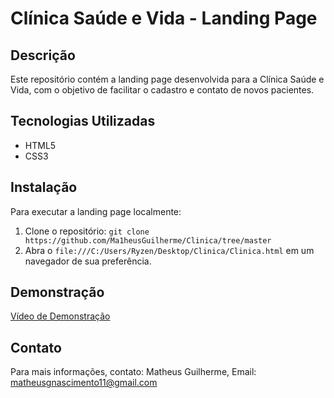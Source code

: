 # Clínica Saúde e Vida - Landing Page

## Descrição
Este repositório contém a landing page desenvolvida para a Clínica Saúde e Vida, com o objetivo de facilitar o cadastro e contato de novos pacientes.

## Tecnologias Utilizadas
- HTML5
- CSS3

## Instalação
Para executar a landing page localmente:
1. Clone o repositório: `git clone https://github.com/Ma1heusGuilherme/Clinica/tree/master`
2. Abra o `file:///C:/Users/Ryzen/Desktop/Clinica/Clinica.html` em um navegador de sua preferência.

## Demonstração
[Vídeo de Demonstração](link_para_o_vídeo)

## Contato
Para mais informações, contato: Matheus Guilherme, Email: matheusgnascimento11@gmail.com
